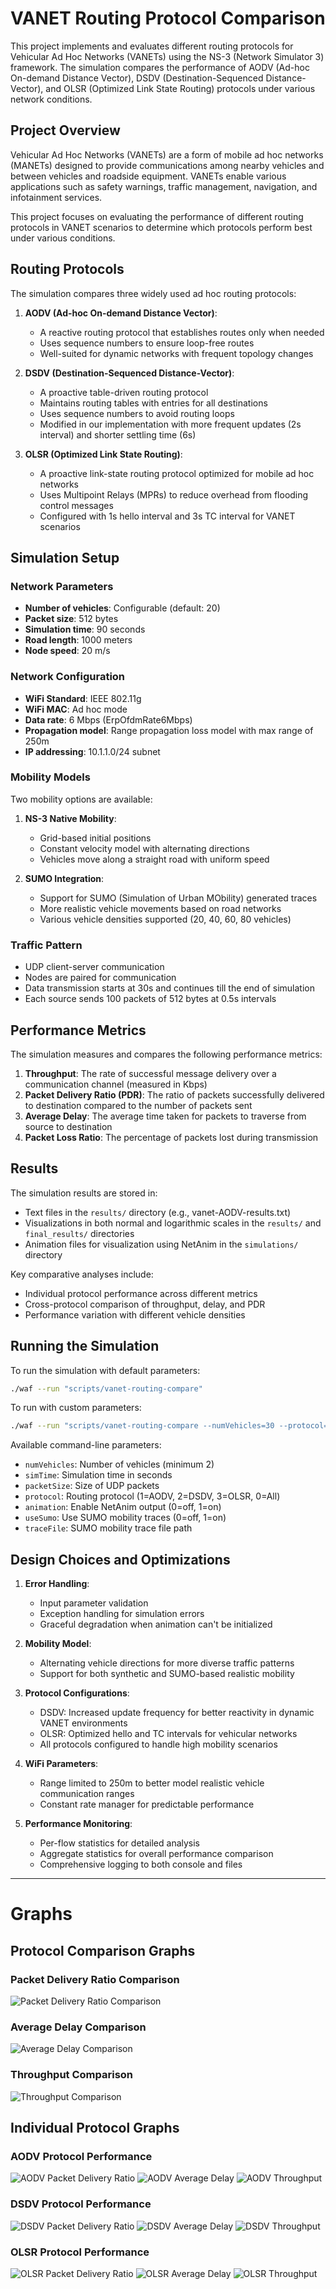 # VANET Routing Protocol Comparison

This project implements and evaluates different routing protocols for Vehicular Ad Hoc Networks (VANETs) using the NS-3 (Network Simulator 3) framework. The simulation compares the performance of AODV (Ad-hoc On-demand Distance Vector), DSDV (Destination-Sequenced Distance-Vector), and OLSR (Optimized Link State Routing) protocols under various network conditions.

## Project Overview

Vehicular Ad Hoc Networks (VANETs) are a form of mobile ad hoc networks (MANETs) designed to provide communications among nearby vehicles and between vehicles and roadside equipment. VANETs enable various applications such as safety warnings, traffic management, navigation, and infotainment services.

This project focuses on evaluating the performance of different routing protocols in VANET scenarios to determine which protocols perform best under various conditions.

## Routing Protocols

The simulation compares three widely used ad hoc routing protocols:

1. **AODV (Ad-hoc On-demand Distance Vector)**:
   - A reactive routing protocol that establishes routes only when needed
   - Uses sequence numbers to ensure loop-free routes
   - Well-suited for dynamic networks with frequent topology changes

2. **DSDV (Destination-Sequenced Distance-Vector)**:
   - A proactive table-driven routing protocol
   - Maintains routing tables with entries for all destinations
   - Uses sequence numbers to avoid routing loops
   - Modified in our implementation with more frequent updates (2s interval) and shorter settling time (6s)

3. **OLSR (Optimized Link State Routing)**:
   - A proactive link-state routing protocol optimized for mobile ad hoc networks
   - Uses Multipoint Relays (MPRs) to reduce overhead from flooding control messages
   - Configured with 1s hello interval and 3s TC interval for VANET scenarios

## Simulation Setup

### Network Parameters
- **Number of vehicles**: Configurable (default: 20)
- **Packet size**: 512 bytes
- **Simulation time**: 90 seconds
- **Road length**: 1000 meters
- **Node speed**: 20 m/s

### Network Configuration
- **WiFi Standard**: IEEE 802.11g
- **WiFi MAC**: Ad hoc mode
- **Data rate**: 6 Mbps (ErpOfdmRate6Mbps)
- **Propagation model**: Range propagation loss model with max range of 250m
- **IP addressing**: 10.1.1.0/24 subnet

### Mobility Models
Two mobility options are available:
1. **NS-3 Native Mobility**:
   - Grid-based initial positions
   - Constant velocity model with alternating directions
   - Vehicles move along a straight road with uniform speed

2. **SUMO Integration**:
   - Support for SUMO (Simulation of Urban MObility) generated traces
   - More realistic vehicle movements based on road networks
   - Various vehicle densities supported (20, 40, 60, 80 vehicles)

### Traffic Pattern
- UDP client-server communication
- Nodes are paired for communication
- Data transmission starts at 30s and continues till the end of simulation
- Each source sends 100 packets of 512 bytes at 0.5s intervals

## Performance Metrics

The simulation measures and compares the following performance metrics:

1. **Throughput**: The rate of successful message delivery over a communication channel (measured in Kbps)
2. **Packet Delivery Ratio (PDR)**: The ratio of packets successfully delivered to destination compared to the number of packets sent
3. **Average Delay**: The average time taken for packets to traverse from source to destination
4. **Packet Loss Ratio**: The percentage of packets lost during transmission

## Results

The simulation results are stored in:
- Text files in the `results/` directory (e.g., vanet-AODV-results.txt)
- Visualizations in both normal and logarithmic scales in the `results/` and `final_results/` directories
- Animation files for visualization using NetAnim in the `simulations/` directory

Key comparative analyses include:
- Individual protocol performance across different metrics
- Cross-protocol comparison of throughput, delay, and PDR
- Performance variation with different vehicle densities

## Running the Simulation

To run the simulation with default parameters:

```bash
./waf --run "scripts/vanet-routing-compare"
```

To run with custom parameters:

```bash
./waf --run "scripts/vanet-routing-compare --numVehicles=30 --protocol=1 --simTime=120"
```

Available command-line parameters:
- `numVehicles`: Number of vehicles (minimum 2)
- `simTime`: Simulation time in seconds
- `packetSize`: Size of UDP packets
- `protocol`: Routing protocol (1=AODV, 2=DSDV, 3=OLSR, 0=All)
- `animation`: Enable NetAnim output (0=off, 1=on)
- `useSumo`: Use SUMO mobility traces (0=off, 1=on)
- `traceFile`: SUMO mobility trace file path

## Design Choices and Optimizations

1. **Error Handling**:
   - Input parameter validation
   - Exception handling for simulation errors
   - Graceful degradation when animation can't be initialized

2. **Mobility Model**:
   - Alternating vehicle directions for more diverse traffic patterns
   - Support for both synthetic and SUMO-based realistic mobility

3. **Protocol Configurations**:
   - DSDV: Increased update frequency for better reactivity in dynamic VANET environments
   - OLSR: Optimized hello and TC intervals for vehicular networks
   - All protocols configured to handle high mobility scenarios

4. **WiFi Parameters**:
   - Range limited to 250m to better model realistic vehicle communication ranges
   - Constant rate manager for predictable performance

5. **Performance Monitoring**:
   - Per-flow statistics for detailed analysis
   - Aggregate statistics for overall performance comparison
   - Comprehensive logging to both console and files

-----------------------------------------------------------------

# Graphs

## Protocol Comparison Graphs

### Packet Delivery Ratio Comparison
![Packet Delivery Ratio Comparison](./final_results/comparison_Packet_Delivery_Ratio_log_scale.png)

### Average Delay Comparison
![Average Delay Comparison](./final_results/comparison_Average_Delay_log_scale.png)

### Throughput Comparison
![Throughput Comparison](./final_results/comparison_Throughput_log_scale.png)

## Individual Protocol Graphs

### AODV Protocol Performance
![AODV Packet Delivery Ratio](./results2/aodv_Packet_Delivery_Ratio_normal.png)
![AODV Average Delay](./results2/aodv_Average_Delay_normal.png)
![AODV Throughput](./results2/aodv_Throughput_normal.png)

### DSDV Protocol Performance
![DSDV Packet Delivery Ratio](./results2/dsdv_Packet_Delivery_Ratio_normal.png)
![DSDV Average Delay](./results2/dsdv_Average_Delay_normal.png)
![DSDV Throughput](./results2/dsdv_Throughput_normal.png)

### OLSR Protocol Performance
![OLSR Packet Delivery Ratio](./results2/olsr_Packet_Delivery_Ratio_normal.png)
![OLSR Average Delay](./results2/olsr_Average_Delay_normal.png)
![OLSR Throughput](./results2/olsr_Throughput_normal.png)



